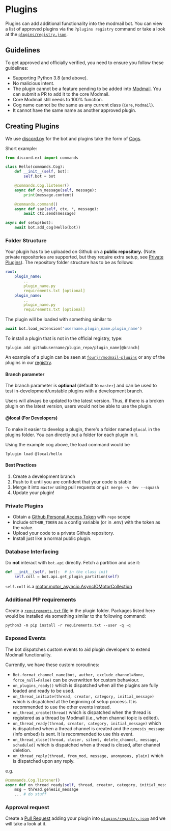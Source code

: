 # Plugins

Plugins can add additional functionality into the modmail bot.
You can view a list of approved plugins via the ``?plugins registry`` command or take a look at the [`plugins/registry.json`](https://github.com/modmail-dev/modmail/blob/master/plugins/registry.json).

## Guidelines

To get approved and officially verified, you need to ensure you follow these guidelines:

* Supporting Python 3.8 (and above).
* No malicious intent.
* The plugin cannot be a feature pending to be added into [Modmail](https://github.com/modmail-dev/modmail/issues). You can submit a PR to add it to the core Modmail.
* Core Modmail still needs to 100% function.
* Cog name cannot be the same as any current class (`Core`, `Modmail`).
* It cannot have the same name as another approved plugin.

## Creating Plugins

We use [discord.py](https://discordpy.readthedocs.io/en/stable/) for the bot and plugins take the form of [Cogs](https://discordpy.readthedocs.io/en/stable/ext/commands/cogs.html).

Short example:

```py
from discord.ext import commands

class Hello(commands.Cog):
    def __init__(self, bot):
        self.bot = bot

    @commands.Cog.listener()
    async def on_message(self, message):
        print(message.content)

    @commands.command()
    async def say(self, ctx, *, message):
        await ctx.send(message)

async def setup(bot):
    await bot.add_cog(Hello(bot))
```

### Folder Structure

Your plugin has to be uploaded on Github on a **public repository.** (Note: private repositories are supported, but they require extra setup, see [Private Plugins](https://docs.github.com/en/github/authenticating-to-github/keeping-your-account-and-data-secure/creating-a-personal-access-token)). The repository folder structure has to be as follows:

```yaml
root:
    plugin_name:
        ..
        plugin_name.py
        requirements.txt [optional]
    plugin_name:
        ..
        plugin_name.py
        requirements.txt [optional]
```

The plugin will be loaded with something similar to

```py
await bot.load_extension('username.plugin_name.plugin_name')
```

To install a plugin that is not in the official registry, type:

```
?plugin add githubusername/plugin_repo/plugin_name[@branch]
```

An example of a plugin can be seen at [`fourjr/modmail-plugins`](https://github.com/fourjr/modmail-plugins) or any of the plugins in our [registry](https://github.com/modmail-dev/modmail/blob/master/plugins/registry.json).

#### Branch parameter

The branch parameter is **optional** (default to `master`) and can be used to test in-development/unstable plugins with a development branch.

Users will always be updated to the latest version. Thus, if there is a broken plugin on the latest version, users would not be able to use the plugin.

#### @local (For Developers)

To make it easier to develop a plugin, there's a folder named `@local` in the plugins folder. You can directly put a folder for each plugin in it.

Using the example cog above, the load command would be

```
?plugin load @local/hello
```

#### Best Practices

1. Create a development branch
2. Push to it until you are confident that your code is stable
3. Merge it into `master` using pull requests or `git merge -v dev --squash`
4. Update your plugin!

### Private Plugins

* Obtain a [Github Personal Access Token](https://docs.github.com/en/github/authenticating-to-github/keeping-your-account-and-data-secure/creating-a-personal-access-token) with `repo` scope
* Include `GITHUB_TOKEN` as a config variable (or in .env) with the token as the value.
* Upload your code to a private Github repository.
* Install just like a normal public plugin.

### Database Interfacing

Do **not** interact with `bot.api` directly. Fetch a partition and use it:

```python
def __init__(self, bot):  # in the class init
    self.coll = bot.api.get_plugin_partition(self)
```

`self.coll` is a [motor.motor\_asyncio.AsyncIOMotorCollection](https://motor.readthedocs.io/en/stable/api-asyncio/asyncio\_motor\_collection.html)

### Additional PIP requirements

Create a [`requirements.txt` file](https://pip.pypa.io/en/stable/user\_guide/#requirements-files) in the plugin folder. Packages listed here would be installed via something similar to the following command:

```
python3 -m pip install -r requirements.txt --user -q -q
```

### Exposed Events

The bot dispatches custom events to aid plugin developers to extend Modmail functionality.

Currently, we have these custom coroutines:

* `Bot.format_channel_name(bot, author, exclude_channel=None, force_null=False)` can be overwritten for custom behaviour.
* `on_plugins_ready()` which is dispatched when all the plugins are fully loaded and ready to be used.
* `on_thread_initiate(thread, creator, category, initial_message)` which is dispatched at the beginning of setup process. It is recommended to use the other events instead.
* `on_thread_create(thread)` which is dispatched when the thread is registered as a thread by Modmail (i.e., when channel topic is edited).
* `on_thread_ready(thread, creator, category, initial_message)` which is dispatched when a thread channel is created and the `genesis_message` (info embed) is sent. It is recommended to use this event.
* `on_thread_close(thread, closer, silent, delete_channel, message, scheduled)` which is dispatched when a thread is closed, after channel deletion.
* `on_thread_reply(thread, from_mod, message, anonymous, plain)` which is dispatched upon any reply.

e.g.

```py
@commands.Cog.listener()
async def on_thread_ready(self, thread, creator, category, initial_message):
    msg = thread.genesis_message
    ... # do stuff
```

### Approval request

Create a [Pull Request](https://github.com/modmail-dev/modmail/pulls) adding your plugin into [`plugins/registry.json`](https://github.com/modmail-dev/modmail/blob/master/plugins/registry.json) and we will take a look at it.
